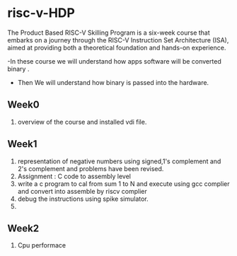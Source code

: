 # risc-v-HDP
The Product Based RISC-V Skilling Program is a  six-week course that embarks on a journey through the RISC-V Instruction Set Architecture (ISA), aimed at providing both a theoretical foundation and hands-on experience.

-In these course we will understand how apps software will be converted binary .
- Then We will understand how binary is passed into the hardware.

## Week0
1. overview of the course and installed vdi file.


## Week1 
1. representation of negative numbers using signed,1's complement and 2's complement and problems have been revised.
2. Assignment : C code to assembly level
3. write a c program to cal from sum 1 to N and execute using gcc complier and convert into assemble by riscv complier
4. debug the instructions using spike simulator.
5. 


## Week2
1. Cpu performace 

